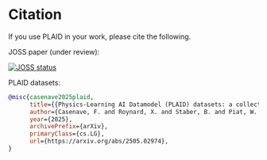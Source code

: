 # Citation

If you use PLAID in your work, please cite the following.

JOSS paper (under review):

[![JOSS status](https://joss.theoj.org/papers/26b2e13a9fc8e012cc997ca28a7b565e/status.svg)](https://joss.theoj.org/papers/26b2e13a9fc8e012cc997ca28a7b565e)

PLAID datasets:

```bibtex
@misc{casenave2025plaid,
      title={{Physics-Learning AI Datamodel (PLAID) datasets: a collection of physics simulations for machine learning}},
      author={Casenave, F. and Roynard, X. and Staber, B. and Piat, W. and Bucci, M. A. and Akkari, N. and Kabalan, A. and Nguyen, X. M. V. and Saverio, L. and Carpintero Perez, R. and Kalaydjian, A. and Fouch\'{e}, S. and Gonon, T. and Najjar, G. and Menier, E. and Nastorg, M. and Catalani, G. and Rey, C.},
      year={2025},
      archivePrefix={arXiv},
      primaryClass={cs.LG},
      url={https://arxiv.org/abs/2505.02974},
}
```

